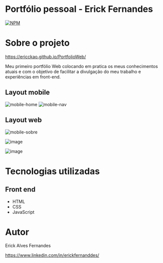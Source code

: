 # Portfólio pessoal - Erick Fernandes
[![NPM](https://img.shields.io/npm/l/react)](https://github.com/ericckao/PortfolioWeb/blob/main/LICENSE) 

# Sobre o projeto

https://ericckao.github.io/PortfolioWeb/

Meu primeiro portfólio Web colocando em pratica os meus conhecimentos atuais e com o objetivo de facilitar a divulgação do meu trabalho e experiências em front-end.

## Layout mobile

 ![mobile-home](https://user-images.githubusercontent.com/88864793/224434372-044612b2-0554-4d4f-b22d-1169211bcf11.png)  ![mobile-nav](https://user-images.githubusercontent.com/88864793/224434310-64a7d5e7-bf1d-434a-a546-ecefb9aeb14d.png)



## Layout web

![mobile-sobre](https://user-images.githubusercontent.com/88864793/224435505-0817b54a-46fd-4710-9e91-1f0e0cf5589f.png)

![image](https://user-images.githubusercontent.com/88864793/235689984-16e0c6b5-c8e3-4182-a422-b00ff42d1198.png)

![image](https://user-images.githubusercontent.com/88864793/224435359-ea0ccff3-f7bb-4fe5-9b72-30545ffaf0b0.png)


# Tecnologias utilizadas

## Front end
- HTML 
- CSS 
- JavaScript


# Autor

Erick Alves Fernandes

https://www.linkedin.com/in/erickfernanddes/
